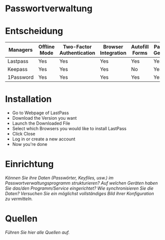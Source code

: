 # Passwortverwaltung

# Entscheidung

|Managers|Offline Mode|Two-Factor Authentication|Browser Integration|Autofill Forms|Password Generator|Security Alert|Portable Application|Mobile Application|Import Passwords|Export Passwords|
|-|-|-|-|-|-|-|-|-|-|-|
|Lastpass|Yes|Yes|Yes|Yes|Yes|Yes|Yes|Yes|Yes|Yes|Yes|
|Keepass|Yes|Yes|Yes|No|Yes|No|Yes|Yes|Yes|Yes|Yes|
|1Password|Yes|Yes|Yes|Yes|Yes|Yes|No|Yes|Yes|Yes|

# Installation

- Go to Webpage of LastPass
- Download the Version you want
- Launch the Downloaded File
- Select which Browsers you would like to install LastPass
- Click Close
- Log in or create a new account
- Now you're done

# Einrichtung
*Können Sie ihre Daten (Passwörter, Keyfiles, usw.) im Passwortverwaltungsprogramm strukturieren? Auf welchen Geräten haben Sie das/den Programm/Service eingerichtet? Wie synchronisieren Sie die Daten? Versuchen Sie ein möglichst vollständiges Bild ihrer Konfiguration zu vermitteln.*

# Quellen
*Führen Sie hier alle Quellen auf.*
